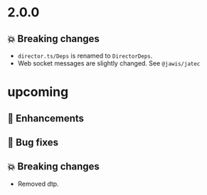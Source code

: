 # 2.0.0

## :boom: Breaking changes

- `director.ts/Deps` is renamed to `DirectorDeps`.
- Web socket messages are slightly changed. See `@jawis/jatec`

# upcoming

## :tada: Enhancements

## :bug: Bug fixes

## :boom: Breaking changes

- Removed dtp.
